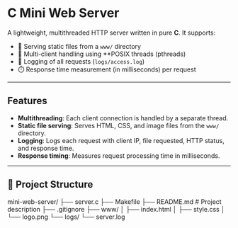 #  C Mini Web Server

A lightweight, multithreaded HTTP server written in pure **C**.
It supports:
- 📂 Serving static files from a `www/` directory 
- 🧵 Multi-client handling using **POSIX threads (pthreads)
- 🧾 Logging of all requests (`logs/access.log`)
- ⏱️ Response time measurement (in milliseconds) per request

---

## Features

- **Multithreading**: Each client connection is handled by a separate thread.
- **Static file serving**: Serves HTML, CSS, and image files from the `www/` directory.
- **Logging**: Logs each request with client IP, file requested, HTTP status, and response time.
- **Response timing**: Measures request processing time in milliseconds.

---

## 📁 Project Structure


mini-web-server/
├── server.c 
├── Makefile 
├── README.md # Project description
├── .gitignore 
├── www/ 
│ ├── index.html
│ ├── style.css
│ └── logo.png
└── logs/ 
 └── server.log










